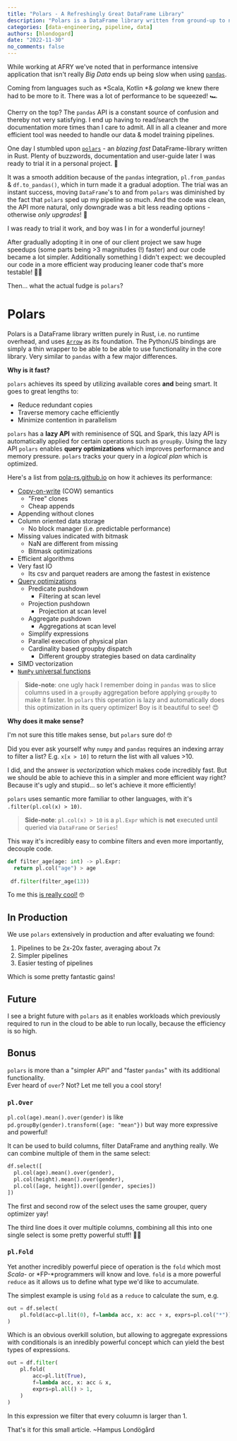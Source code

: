 ```yaml
---
title: "Polars - A Refreshingly Great DataFrame Library"
description: "Polars is a DataFrame library written from ground-up to not only have a sensible API but also very efficient operations using multiple cores and clever optimizations such as predicate pushdown & much more!"
categories: [data-engineering, pipeline, data]
authors: [hlondogard]
date: "2022-11-30"
no_comments: false
---
```


While working at AFRY we've noted that in performance intensive application that isn't really *Big Data* ends up being slow when using [`pandas`](<https://pandas.pydata.org/>).

Coming from languages such as *Scala, Kotlin *& *golang* we knew there had to be more to it. There was a lot of performance to be squeezed! 🏎️
<!--truncate-->
Cherry on the top? The `pandas` API is a constant source of confusion and thereby not very satisfying. I end up having to read/search the documentation more times than I care to admit. All in all a cleaner and more efficient tool was needed to handle our data & model training pipelines.

One day I stumbled upon [`polars`](<https://github.com/pola-rs/polars>) \- an *blazing fast* DataFrame-library written in Rust. Plenty of buzzwords, documentation and user-guide later I was ready to trial it in a personal project. 🤠

It was a smooth addition because of the `pandas` integration, `pl.from_pandas` & `df.to_pandas()`, which in turn made it a gradual adoption. The trial was an instant success, moving `DataFrame`'s to and from `polars` was diminished by the fact that `polars` sped up my pipeline so much. And the code was clean, the API more natural, only downgrade was a bit less reading options - otherwise *only upgrades*! 🤯

I was ready to trial it work, and boy was I in for a wonderful journey!

After gradually adopting it in one of our client project we saw huge speedups (some parts being >3 magnitudes (!) faster) and our code became a lot simpler. Additionally something I didn't expect: we decoupled our code in a more efficient way producing leaner code that's more testable! 🦸‍♂️

Then... what the actual fudge is `polars`?

# Polars

Polars is a DataFrame library written purely in Rust, i.e. no runtime overhead, and uses [`Arrow`](<https://arrow.apache.org/>) as its foundation. The Python/JS bindings are simply a thin wrapper to be able to be able to use functionality in the core library. Very similar to `pandas` with a few major differences.

**Why is it fast?**

`polars` achieves its speed by utilizing available cores **and** being smart. It goes to great lengths to:

- Reduce redundant copies
- Traverse memory cache efficiently
- Minimize contention in parallelism

`polars` has a **lazy API** with reminisence of SQL and Spark, this lazy API is automatically applied for certain operations such as `groupBy`. Using the lazy API `polars` enables **query optimizations** which improves performance and memory pressure. `polars` tracks your query in a *logical plan* which is optimized.

Here's a list from [pola-rs.github.io](<https://pola-rs.github.io/polars-book/user-guide/>) on how it achieves its performance:

- [Copy-on-write](<https://en.wikipedia.org/wiki/Copy-on-write>) (COW) semantics
    - "Free" clones
    - Cheap appends
- Appending without clones
- Column oriented data storage
    - No block manager (i.e. predictable performance)
- Missing values indicated with bitmask
    - NaN are different from missing
    - Bitmask optimizations
- Efficient algorithms
- Very fast IO
    - Its csv and parquet readers are among the fastest in existence
- [Query optimizations](<https://pola-rs.github.io/polars-book/user-guide/optimizations/lazy/intro.html>)
    - Predicate pushdown
        - Filtering at scan level
    - Projection pushdown
        - Projection at scan level
    - Aggregate pushdown
        - Aggregations at scan level
    - Simplify expressions
    - Parallel execution of physical plan
    - Cardinality based groupby dispatch
        - Different groupby strategies based on data cardinality
- SIMD vectorization
- [`NumPy` universal functions](<https://numpy.org/doc/stable/reference/ufuncs.html>)

> **Side-note**: one ugly hack I remember doing in `pandas` was to slice columns used in a `groupBy` aggregation before applying `groupBy` to make it faster. In `polars` this operation is lazy and automatically does this optimization in its query optimizer! Boy is it beautiful to see! 😍

**Why does it make sense?**

I'm not sure this title makes sense, but `polars` sure do! 🤓

Did you ever ask yourself why `numpy` and `pandas` requires an indexing array to filter a list? E.g. `x[x > 10]` to return the list with all values >10.

I did, and the answer is *vectorization* which makes code incredibly fast. But we should be able to achieve this in a simpler and more efficient way right? Because it's ugly and stupid... so let's achieve it more efficiently!

`polars` uses semantic more familiar to other languages, with it's `.filter(pl.col(x) > 10)`.

> **Side-note**: `pl.col(x) > 10` is a `pl.Expr` which is **not** executed until queried via `DataFrame` or `Series`!

This way it's incredibly easy to combine filters and even more importantly, decouple code.

```python
def filter_age(age: int) -> pl.Expr:
  return pl.col("age") > age
  
 df.filter(filter_age(13))
```

To me this <u>is really cool!</u> 🤓

## In Production

We use `polars` extensively in production and after evaluating we found:

1. Pipelines to be 2x-20x faster, averaging about 7x
2. Simpler pipelines
3. Easier testing of pipelines

Which is some pretty fantastic gains!

## Future

I see a bright future with `polars` as it enables workloads which previously required to run in the cloud to be able to run locally, because the efficiency is so high.

## Bonus

`polars` is more than a "simpler API" and "faster `pandas`" with its additional functionality.  
Ever heard of `over`? Not? Let me tell you a cool story!

### `pl.Over`

`pl.col(age).mean().over(gender)` is like `pd.groupBy(gender).transform({age: "mean"})` but way more expressive and powerful!

It can be used to build columns, filter DataFrame and anything really. We can combine multiple of them in the same select:

```python
df.select([
  pl.col(age).mean().over(gender),
  pl.col(height).mean().over(gender),
  pl.col([age, height]).over([gender, species])
])
```

The first and second row of the select uses the same grouper, query optimizer yay!

The third line does it over multiple columns, combining all this into one single select is some pretty powerful stuff! 🦸‍♂️

### `pl.Fold`

Yet another incredibly powerful piece of operation is the `fold` which most *Scala-* or *FP-*programmers will know and love. `fold` is a more powerful `reduce` as it allows us to define what type we'd like to accumulate.

The simplest example is using `fold` as a `reduce` to calculate the sum, e.g.

```python
out = df.select(
    pl.fold(acc=pl.lit(0), f=lambda acc, x: acc + x, exprs=pl.col("*")).alias("sum"),
)
```

Which is an obvious overkill solution, but allowing to aggregate expressions with conditionals is an inredibly powerful concept which can yield the best types of expressions.

```python
out = df.filter(
    pl.fold(
        acc=pl.lit(True),
        f=lambda acc, x: acc & x,
        exprs=pl.all() > 1,
    )
)
```

In this expression we filter that every coluumn is larger than 1.

That's it for this small article. 
\~Hampus Londögård
